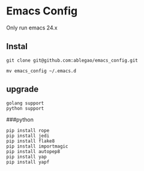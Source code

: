 # Emacs Config
Only run emacs 24.x


## Instal
	
	git clone git@github.com:ablegao/emacs_config.git

	mv emacs_config ~/.emacs.d 

## upgrade 

	golang support
	python support
	


###python 

	pip install rope
	pip install jedi
	pip install flake8
	pip install importmagic
	pip install autopep8
	pip install yap
	pip install yapf
